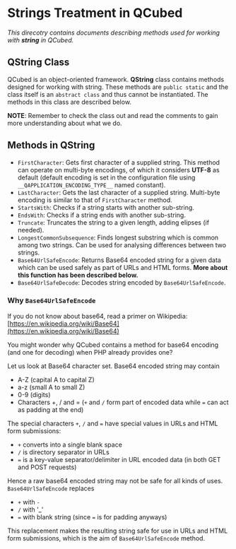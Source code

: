 # Strings Treatment in QCubed

*This direcotry contains documents describing methods used for working with **string** in QCubed.*
 
 ## QString Class
 
 QCubed is an object-oriented framework. **QString** class contains methods designed for working with string. These methods are `public static` and the class itself is an `abstract class` and thus cannot be instantiated. The methods in this class are described below.
  
  **NOTE**: Remember to check the class out and read the comments to gain more understanding about what we do.
 
## Methods in QString 

- `FirstCharacter`: Gets first character of a supplied string. This method can operate on multi-byte encodings, of which it considers **UTF-8** as default (default encoding is set in the configuration file using `__QAPPLICATION_ENCODING_TYPE__` named constant).
- `LastCharacter`: Gets the last character of a supplied string. Multi-byte encoding is similar to that of `FirstCharacter` method. 
- `StartsWith`: Checks if a string starts with another sub-string.
- `EndsWith`: Checks if a string ends with another sub-string.
- `Truncate`: Truncates the string to a given length, adding elipses (if needed).
- `LongestCommonSubsequence`: Finds longest substring which is common among two strings. Can be used for analysing differences between two strings.
- `Base64UrlSafeEncode`: Returns Base64 encoded string for a given data which can be used safely as part of URLs and HTML forms. **More about this function has been described below.**
- `Base64UrlSafeDecode`: Decodes string encoded by `Base64UrlSafeEncode`.

### Why `Base64UrlSafeEncode`

If you do not know about base64, read a primer on Wikipedia: [https://en.wikipedia.org/wiki/Base64](https://en.wikipedia.org/wiki/Base64)

You might wonder why QCubed contains a method for base64 encoding (and one for decoding) when PHP already provides one? 

Let us look at Base64 character set. Base64 encoded string may contain 

- A-Z (capital A to capital Z)
- a-z (small A to small Z)
- 0-9 (digits)
- Characters +, / and = (`+` and `/` form part of encoded data while `=` can act as padding at the end)

The special characters `+`, `/` and `=` have special values in URLs and HTML form submissions: 
 
 - `+` converts into a single blank space
 - `/` is directory separator in URLs
 - `=` is a key-value separator/delimiter in URL encoded data (in both GET and POST requests)
 
 Hence a raw base64 encoded string may not be safe for all kinds of uses. `Base64UrlSafeEncode` replaces
 
 - `+` with `-`
 - `/` with '_'
 - `=` with blank string (since `=` is for padding anyways)
 
 This replacement makes the resulting string safe for use in URLs and HTML form submissions, which is the aim of `Base64UrlSafeEncode` method.
